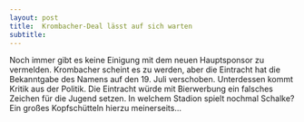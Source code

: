 ```yaml
---
layout: post
title:  Krombacher-Deal lässt auf sich warten
subtitle:  
---
```


Noch immer gibt es keine Einigung mit dem neuen Hauptsponsor zu vermelden. Krombacher scheint es zu werden, aber die Eintracht hat die Bekanntgabe des Namens auf den 19. Juli verschoben. Unterdessen kommt Kritik aus der Politik. Die Eintracht würde mit Bierwerbung ein falsches Zeichen für die Jugend setzen. In welchem Stadion spielt nochmal Schalke? Ein großes Kopfschütteln hierzu meinerseits...


